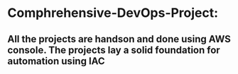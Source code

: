 # Comphrehensive-DevOps-Project:
## All the projects are handson and done using AWS console. The projects lay a solid foundation for automation using IAC
